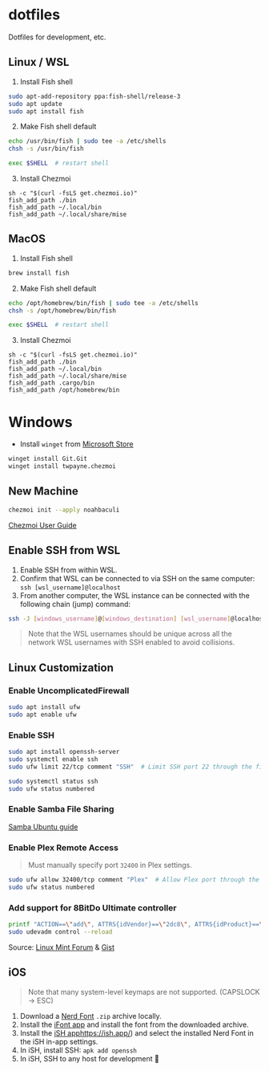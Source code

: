 # dotfiles

Dotfiles for development, etc.

## Linux / WSL

1. Install Fish shell

```bash
sudo apt-add-repository ppa:fish-shell/release-3
sudo apt update
sudo apt install fish
```

2. Make Fish shell default

```bash
echo /usr/bin/fish | sudo tee -a /etc/shells
chsh -s /usr/bin/fish

exec $SHELL  # restart shell
```

3. Install Chezmoi

```fish
sh -c "$(curl -fsLS get.chezmoi.io)"
fish_add_path ./bin
fish_add_path ~/.local/bin
fish_add_path ~/.local/share/mise
```

## MacOS

1. Install Fish shell

```bash
brew install fish
```

2. Make Fish shell default

```bash
echo /opt/homebrew/bin/fish | sudo tee -a /etc/shells
chsh -s /opt/homebrew/bin/fish

exec $SHELL  # restart shell
```

3. Install Chezmoi

```fish
sh -c "$(curl -fsLS get.chezmoi.io)"
fish_add_path ./bin
fish_add_path ~/.local/bin
fish_add_path ~/.local/share/mise
fish_add_path .cargo/bin
fish_add_path /opt/homebrew/bin
```

# Windows

- Install `winget` from [Microsoft Store](https://learn.microsoft.com/en-us/windows/package-manager/winget/)

```bash
winget install Git.Git
winget install twpayne.chezmoi
```

## New Machine

```bash
chezmoi init --apply noahbaculi
```

[Chezmoi User Guide](https://www.chezmoi.io/user-guide/command-overview/)

## Enable SSH from WSL

1. Enable SSH from within WSL.
2. Confirm that WSL can be connected to via SSH on the same computer: `ssh [wsl_username]@localhost`
3. From another computer, the WSL instance can be connected with the following chain (jump) command:

```bash
ssh -J [windows_username]@[windows_destination] [wsl_username]@localhost
```

> Note that the WSL usernames should be unique across all the network WSL usernames with SSH enabled to avoid collisions.

## Linux Customization

### Enable UncomplicatedFirewall

```bash
sudo apt install ufw
sudo apt enable ufw
```

### Enable SSH

```bash
sudo apt install openssh-server
sudo systemctl enable ssh
sudo ufw limit 22/tcp comment "SSH"  # Limit SSH port 22 through the firewall

sudo systemctl status ssh
sudo ufw status numbered
```

### Enable Samba File Sharing

[Samba Ubuntu guide](https://ubuntu.com/tutorials/install-and-configure-samba)

### Enable Plex Remote Access

> Must manually specify port `32400` in Plex settings.

```bash
sudo ufw allow 32400/tcp comment "Plex"  # Allow Plex port through the firewall
sudo ufw status numbered
```

### Add support for 8BitDo Ultimate controller

```bash
printf "ACTION==\"add\", ATTRS{idVendor}==\"2dc8\", ATTRS{idProduct}==\"3106\", RUN+=\"/sbin/modprobe xpad\", RUN+=\"/bin/sh -c 'echo 2dc8 3106 > /sys/bus/usb/drivers/xpad/new_id'\"" | sudo tee /etc/udev/rules.d/99-8bitdo-xinput.rules
sudo udevadm control --reload
```

Source: [Linux Mint Forum](https://forums.linuxmint.com/viewtopic.php?t=404318) & [Gist](https://gist.github.com/ammuench/0dcf14faf4e3b000020992612a2711e2)

## iOS

> Note that many system-level keymaps are not supported. (CAPSLOCK -> ESC)

1. Download a [Nerd Font](https://www.nerdfonts.com/font-downloads) `.zip` archive locally.
2. Install the [iFont app](https://apps.apple.com/us/app/ifont-find-install-any-font/id1173222289) and install the font from the downloaded archive.
3. Install the [iSH app](https://ish.app/)https://ish.app/) and select the installed Nerd Font in the iSH in-app settings.
4. In iSH, install SSH: `apk add openssh`
5. In iSH, SSH to any host for development 🥳
